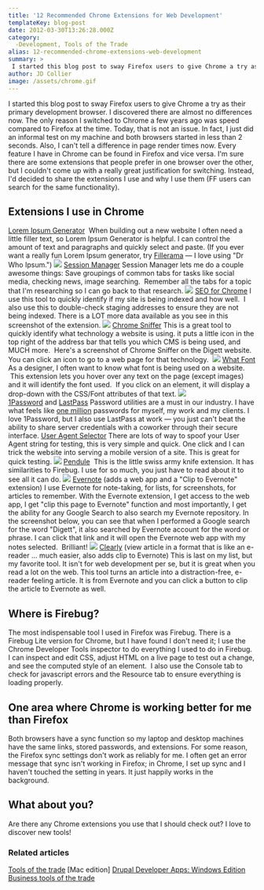 ```yaml
---
title: '12 Recommended Chrome Extensions for Web Development'
templateKey: blog-post
date: 2012-03-30T13:26:28.000Z
category: 
  -Development, Tools of the Trade
alias: 12-recommended-chrome-extensions-web-development
summary: > 
 I started this blog post to sway Firefox users to give Chrome a try as their primary development browser. I discovered there are almost no differences now. The only reason I switched to Chrome a few years ago was speed compared to Firefox at the time. Today, that is not an issue. In fact, I just did an informal test on my machine and both browsers started in less than 2 seconds. Also, I can't tell a difference in page render times now.
author: JD Collier
image: /assets/chrome.gif
---
```


I started this blog post to sway Firefox users to give Chrome a try as their primary development browser. I discovered there are almost no differences now. The only reason I switched to Chrome a few years ago was speed compared to Firefox at the time. Today, that is not an issue. In fact, I just did an informal test on my machine and both browsers started in less than 2 seconds. Also, I can't tell a difference in page render times now. Every feature I have in Chrome can be found in Firefox and vice versa. I'm sure there are some extensions that people prefer in one browser over the other, but I couldn't come up with a really great justification for switching. Instead, I'd decided to share the extensions I use and why I use them (FF users can search for the same functionality).

Extensions I use in Chrome
--------------------------

[Lorem Ipsum Generator](https://chrome.google.com/webstore/detail/lorem-ipsum-generator/dmpfoncmmihgkooacnplecaopcefceam)  When building out a new website I often need a little filler text, so Lorem Ipsum Generator is helpful. I can control the amount of text and paragraphs and quickly select and paste. (If you ever want a really fun Lorem Ipsum generator, try [Fillerama](http://fillerama.io/) — I love using "Dr Who Ipsum.") ![](/assets/loremipsum.png) [Session Manager](https://chrome.google.com/webstore/detail/session-manager/bbcnbpafconjjigibnhbfmmgdbbkcjfi/related) Session Manager lets me do a couple awesome things: Save groupings of common tabs for tasks like social media, checking news, image searching.  Remember all the tabs for a topic that I'm researching so I can go back to that research. ![](/assets/session_manager.jpeg) [SEO for Chrome](https://chrome.google.com/webstore/detail/seo-for-chrome/oangcciaeihlfmhppegpdceadpfaoclj) I use this tool to quickly identify if my site is being indexed and how well.  I also use this to double-check staging addresses to ensure they are not being indexed. There is a LOT more data available as you see in this screenshot of the extension. ![](/assets/seo_for_chrome.png) [Chrome Sniffer](https://chrome.google.com/webstore/detail/appspector/homgcnaoacgigpkkljjjekpignblkeae) This is a great tool to quickly identify what technology a website is using. it puts a little icon in the top right of the address bar that tells you which CMS is being used, and MUCH more.  Here's a screenshot of Chrome Sniffer on the Digett website. You can click an icon to go to a web page for that technology.  ![](/assets/chrome_sniffer.png) [What Font](https://chrome.google.com/webstore/detail/whatfont/jabopobgcpjmedljpbcaablpmlmfcogm) As a designer, I often want to know what font is being used on a website.  This extension lets you hover over any text on the page (except images) and it will identify the font used.  If you click on an element, it will display a drop-down with the CSS/Font attributes of that text. ![](/assets/what_font.png) [1Password](https://agilebits.com/onepassword/mac) and [LastPass](https://lastpass.com/) Password utilities are a must in our industry. I have what feels like [one million](https://www.youtube.com/watch?v=l91ISfcuzDw) passwords for myself, my work and my clients. I love 1Password, but I also use LastPass at work — you just can't beat the ability to share server credentials with a coworker through their secure interface. [User Agent Selector](https://chrome.google.com/webstore/detail/user-agent-selector/fnbmdojpgjpmjjmnjdnbobcdhenmmgod) There are lots of way to spoof your User Agent string for testing, this is very simple and quick. One click and I can trick the website into serving a mobile version of a site. This is great for quick testing. ![](/assets/user_agent_selector.png) [Pendule](https://chrome.google.com/webstore/detail/pendule/gbkffbkamcejhkcaocmkdeiiccpmjfdi)  This is the little swiss army knife extension. It has similarities to Firebug. I use for so much, you just have to read about it to see all it can do. ![](/assets/pendule.jpeg) [Evernote](https://chrome.google.com/webstore/detail/evernote-web/lbfehkoinhhcknnbdgnnmjhiladcgbol) (adds a web app and a "Clip to Evernote" extension) I use Evernote for note-taking, for lists, for screenshots, for articles to remember. With the Evernote extension, I get access to the web app, I get "clip this page to Evernote" function and most importantly, I get the ability for any Google Search to also search my Evernote repository. In the screenshot below, you can see that when I performed a Google search for the word "Digett", it also searched by Evernote account for the word or phrase. I can click that link and it will open the Evernote web app with my notes selected.  Brilliant! ![](/assets/evernote_search.png) [Clearly](https://chrome.google.com/webstore/detail/clearly/iooicodkiihhpojmmeghjclgihfjdjhj) (view article in a format that is like an e-reader … much easier, also adds clip to Evernote) This is last on my list, but my favorite tool. It isn't for web development per se, but it is great when you read a lot on the web. This tool turns an article into a distraction-free, e-reader feeling article. It is from Evernote and you can click a button to clip the article to Evernote as well.

Where is Firebug?
-----------------

The most indispensable tool I used in Firefox was Firebug. There is a Firebug Lite version for Chrome, but I have found I don't need it; I use the Chrome Developer Tools inspector to do everything I used to do in Firebug. I can inspect and edit CSS, adjust HTML on a live page to test out a change, and see the computed style of an element.  I also use the Console tab to check for javascript errors and the Resource tab to ensure everything is loading properly.

One area where Chrome is working better for me than Firefox
-----------------------------------------------------------

Both browsers have a sync function so my laptop and desktop machines have the same links, stored passwords, and extensions. For some reason, the Firefox sync settings don't work as reliably for me. I often get an error message that sync isn't working in Firefox; in Chrome, I set up sync and I haven't touched the setting in years. It just happily works in the background.

What about you?
---------------

Are there any Chrome extensions you use that I should check out? I love to discover new tools!

### Related articles

[Tools of the trade](/blog/08/12/2011/tools-trade) \[Mac edition\] [Drupal Developer Apps: Windows Edition](/blog/08/17/2011/drupal-developer-apps-windows-edition) [Business tools of the trade](/blog/10/21/2011/business-tools-trade)